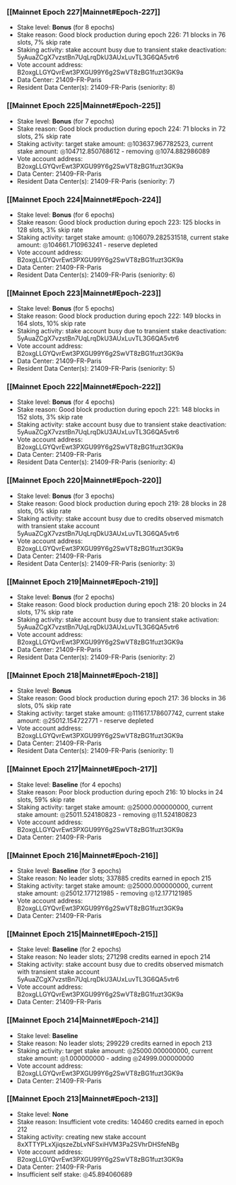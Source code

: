### [[Mainnet Epoch 227|Mainnet#Epoch-227]]
* Stake level: **Bonus** (for 8 epochs)
* Stake reason: Good block production during epoch 226: 71 blocks in 76 slots, 7% skip rate
* Staking activity: stake account busy due to transient stake deactivation: 5yAuaZCgX7vzstBn7UqLrqDkU3AUxLuvTL3G6QA5vtr6
* Vote account address: B2oxgLLGYQvrEwt3PXGU99Y6g2SwVT8zBG1fuzt3GK9a
* Data Center: 21409-FR-Paris
* Resident Data Center(s): 21409-FR-Paris (seniority: 8)
### [[Mainnet Epoch 225|Mainnet#Epoch-225]]
* Stake level: **Bonus** (for 7 epochs)
* Stake reason: Good block production during epoch 224: 71 blocks in 72 slots, 2% skip rate
* Staking activity: target stake amount: ◎103637.967782523, current stake amount: ◎104712.850768612 - removing ◎1074.882986089
* Vote account address: B2oxgLLGYQvrEwt3PXGU99Y6g2SwVT8zBG1fuzt3GK9a
* Data Center: 21409-FR-Paris
* Resident Data Center(s): 21409-FR-Paris (seniority: 7)
### [[Mainnet Epoch 224|Mainnet#Epoch-224]]
* Stake level: **Bonus** (for 6 epochs)
* Stake reason: Good block production during epoch 223: 125 blocks in 128 slots, 3% skip rate
* Staking activity: target stake amount: ◎106079.282531518, current stake amount: ◎104661.710963241 - reserve depleted
* Vote account address: B2oxgLLGYQvrEwt3PXGU99Y6g2SwVT8zBG1fuzt3GK9a
* Data Center: 21409-FR-Paris
* Resident Data Center(s): 21409-FR-Paris (seniority: 6)
### [[Mainnet Epoch 223|Mainnet#Epoch-223]]
* Stake level: **Bonus** (for 5 epochs)
* Stake reason: Good block production during epoch 222: 149 blocks in 164 slots, 10% skip rate
* Staking activity: stake account busy due to transient stake deactivation: 5yAuaZCgX7vzstBn7UqLrqDkU3AUxLuvTL3G6QA5vtr6
* Vote account address: B2oxgLLGYQvrEwt3PXGU99Y6g2SwVT8zBG1fuzt3GK9a
* Data Center: 21409-FR-Paris
* Resident Data Center(s): 21409-FR-Paris (seniority: 5)
### [[Mainnet Epoch 222|Mainnet#Epoch-222]]
* Stake level: **Bonus** (for 4 epochs)
* Stake reason: Good block production during epoch 221: 148 blocks in 152 slots, 3% skip rate
* Staking activity: stake account busy due to transient stake deactivation: 5yAuaZCgX7vzstBn7UqLrqDkU3AUxLuvTL3G6QA5vtr6
* Vote account address: B2oxgLLGYQvrEwt3PXGU99Y6g2SwVT8zBG1fuzt3GK9a
* Data Center: 21409-FR-Paris
* Resident Data Center(s): 21409-FR-Paris (seniority: 4)
### [[Mainnet Epoch 220|Mainnet#Epoch-220]]
* Stake level: **Bonus** (for 3 epochs)
* Stake reason: Good block production during epoch 219: 28 blocks in 28 slots, 0% skip rate
* Staking activity: stake account busy due to credits observed mismatch with transient stake account 5yAuaZCgX7vzstBn7UqLrqDkU3AUxLuvTL3G6QA5vtr6
* Vote account address: B2oxgLLGYQvrEwt3PXGU99Y6g2SwVT8zBG1fuzt3GK9a
* Data Center: 21409-FR-Paris
* Resident Data Center(s): 21409-FR-Paris (seniority: 3)
### [[Mainnet Epoch 219|Mainnet#Epoch-219]]
* Stake level: **Bonus** (for 2 epochs)
* Stake reason: Good block production during epoch 218: 20 blocks in 24 slots, 17% skip rate
* Staking activity: stake account busy due to transient stake activation: 5yAuaZCgX7vzstBn7UqLrqDkU3AUxLuvTL3G6QA5vtr6
* Vote account address: B2oxgLLGYQvrEwt3PXGU99Y6g2SwVT8zBG1fuzt3GK9a
* Data Center: 21409-FR-Paris
* Resident Data Center(s): 21409-FR-Paris (seniority: 2)
### [[Mainnet Epoch 218|Mainnet#Epoch-218]]
* Stake level: **Bonus**
* Stake reason: Good block production during epoch 217: 36 blocks in 36 slots, 0% skip rate
* Staking activity: target stake amount: ◎111617.178607742, current stake amount: ◎25012.154722771 - reserve depleted
* Vote account address: B2oxgLLGYQvrEwt3PXGU99Y6g2SwVT8zBG1fuzt3GK9a
* Data Center: 21409-FR-Paris
* Resident Data Center(s): 21409-FR-Paris (seniority: 1)
### [[Mainnet Epoch 217|Mainnet#Epoch-217]]
* Stake level: **Baseline** (for 4 epochs)
* Stake reason: Poor block production during epoch 216: 10 blocks in 24 slots, 59% skip rate
* Staking activity: target stake amount: ◎25000.000000000, current stake amount: ◎25011.524180823 - removing ◎11.524180823
* Vote account address: B2oxgLLGYQvrEwt3PXGU99Y6g2SwVT8zBG1fuzt3GK9a
* Data Center: 21409-FR-Paris
### [[Mainnet Epoch 216|Mainnet#Epoch-216]]
* Stake level: **Baseline** (for 3 epochs)
* Stake reason: No leader slots; 337885 credits earned in epoch 215
* Staking activity: target stake amount: ◎25000.000000000, current stake amount: ◎25012.177121985 - removing ◎12.177121985
* Vote account address: B2oxgLLGYQvrEwt3PXGU99Y6g2SwVT8zBG1fuzt3GK9a
* Data Center: 21409-FR-Paris
### [[Mainnet Epoch 215|Mainnet#Epoch-215]]
* Stake level: **Baseline** (for 2 epochs)
* Stake reason: No leader slots; 271298 credits earned in epoch 214
* Staking activity: stake account busy due to credits observed mismatch with transient stake account 5yAuaZCgX7vzstBn7UqLrqDkU3AUxLuvTL3G6QA5vtr6
* Vote account address: B2oxgLLGYQvrEwt3PXGU99Y6g2SwVT8zBG1fuzt3GK9a
* Data Center: 21409-FR-Paris
### [[Mainnet Epoch 214|Mainnet#Epoch-214]]
* Stake level: **Baseline**
* Stake reason: No leader slots; 299229 credits earned in epoch 213
* Staking activity: target stake amount: ◎25000.000000000, current stake amount: ◎1.000000000 - adding ◎24999.000000000
* Vote account address: B2oxgLLGYQvrEwt3PXGU99Y6g2SwVT8zBG1fuzt3GK9a
* Data Center: 21409-FR-Paris
### [[Mainnet Epoch 213|Mainnet#Epoch-213]]
* Stake level: **None**
* Stake reason: Insufficient vote credits: 140460 credits earned in epoch 212
* Staking activity: creating new stake account 8xXTTYPLxXjiqszeZbLvNFSxiHVM3Pa2SVhrDHSfeNBg
* Vote account address: B2oxgLLGYQvrEwt3PXGU99Y6g2SwVT8zBG1fuzt3GK9a
* Data Center: 21409-FR-Paris
* Insufficient self stake: ◎45.894060689